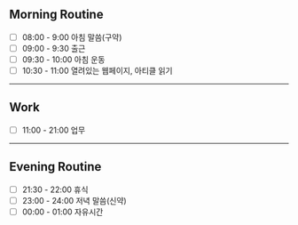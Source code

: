 ## Morning Routine
- [ ] 08:00 - 9:00 아침 말씀(구약)
- [ ] 09:00 - 9:30 출근
- [ ] 09:30 - 10:00 아침 운동
- [ ] 10:30 - 11:00 열려있는 웹페이지, 아티클 읽기
***
## Work
- [ ] 11:00 - 21:00 업무
***
## Evening Routine 
- [ ] 21:30 - 22:00 휴식
- [ ] 23:00 - 24:00 저녁 말씀(신약)
- [ ] 00:00 - 01:00 자유시간